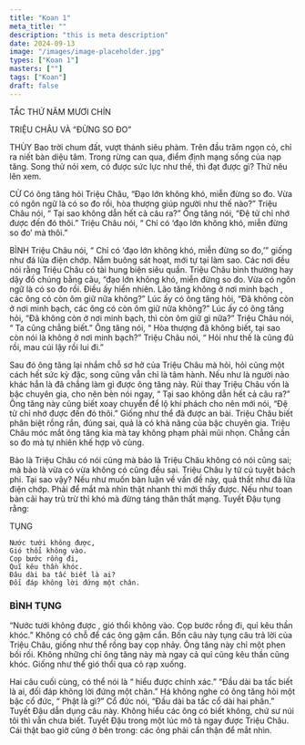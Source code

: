 ```yaml
---
title: "Koan 1"
meta_title: ""
description: "this is meta description"
date: 2024-09-13
image: "/images/image-placeholder.jpg"
types: ["Koan 1"]
masters: [""]
tags: ["Koan"]
draft: false
---
```


TẮC THỨ NĂM MƯƠI CHÍN

TRIỆU CHÂU VÀ “ĐỪNG SO ĐO”

THÙY 
Bao trời chum đất, vượt thánh siêu phàm. Trên đầu trăm ngọn cỏ, chỉ ra niết bàn diệu tâm. Trong rừng can qua, điểm định mạng sống của nạp tăng. Song thử nói xem, có được sức lực như thế, thì đạt được gì? Thử nêu lên xem.

CỬ 
Có ông tăng hỏi Triệu Châu, “Đạo lớn không khó, miễn đừng so đo. Vừa có ngôn ngữ là có so đo rồi, hòa thượng giúp người như thế nào?” Triệu Châu nói, “ Tại sao không dẫn hết cả câu ra?” Ông tăng nói, “Đệ tử chỉ nhớ được đến đó thôi.” Triệu Châu nói, “ Chỉ có ‘đạo lớn không khó, miễn đừng so đo’ mà thôi.”

BÌNH 
Triệu Châu nói, “ Chỉ có ‘đạo lớn không khó, miễn đừng so đo,’” giống như đá lửa điện chớp. Nắm buông sát hoạt, mới tự tại làm sao. Các nơi đều nói rằng Triệu Châu có tài hung biện siêu quần. Triệu Châu bình thường hay dậy đồ chúng bằng câu, “đạo lớn không khó, miễn đừng so đo. Vừa có ngôn ngữ là có so đo rồi. Điều ấy hiển nhiên. Lão tăng không ở nơi minh bạch , các ông có còn ôm giữ nữa không?” Lúc ấy có ông tăng hỏi, “Đã không còn ở nơi minh bạch, các ông có còn ôm giữ nữa không?” Lúc ấy có ông tăng hỏi, “Đã không còn ở nơi minh bạch, thì còn ôm giữ gì nữa?” Triệu Châu nói, “ Ta cũng chẳng biết.” Ông tăng nói, “ Hòa thượng đã không biết, tại sao còn nói là không ở nơi minh bạch?” Triệu Châu nói, “ Hỏi như thế là cũng đủ rồi, mau cúi lậy rồi lui đi.”

Sau đó ông tăng lại nhắm chỗ sơ hở của Triệu Châu mà hỏi, hỏi cũng một cách hết sức kỳ đặc, song cũng vẫn chỉ là tâm hành. Nếu như là người nào khác hẳn là đã chẳng làm gì được ông tăng này. Rủi thay Triệu Châu vốn là bậc chuyên gia, cho nên bèn nói ngay, “ Tại sao không dẫn hết cả câu ra?” Ông tăng này cũng biết xoay chuyển để lộ khí phách cho nên mới nói, “Đệ tử chỉ nhớ được đến đó thôi.” Giống như thể đã được an bài. Triệu Châu biết phân biệt rồng rắn, đúng sai, quả là có khả năng của bậc chuyên gia. Triệu Châu móc mắt ông tăng kia mà tay không phạm phải mũi nhọn. Chẳng cần so đo mà tự nhiên khế hợp vô cùng.

Bảo là Triệu Châu có nói cũng mà bảo là Triệu Châu không có nói cũng sai; mà bảo là vừa có vừa không có cũng đều sai. Triệu Châu ly tứ cú tuyệt bách phi. Tại sao vậy? Nếu như muốn bàn luận về vấn đề này, quả thất như đá lửa điện chớp. Phải để mắt mà nhìn thật nhanh thì mới thấy được. Nếu như toan bàn cãi hay trù trừ thì khó mà đừng táng thân thất mạng. Tuyết Đậu tụng rằng:

TỤNG
```
Nước tưới không được,
Gió thổi không vào.
Cọp bước rồng đi,
Quĩ kêu thần khóc.
Đâu dài ba tấc biết là ai?
Đối đáp không lời đứng một chân.
```
### BÌNH TỤNG
“Nước tưới không được , gió thổi không vào. Cọp bước rồng đi, quỉ kêu thần khóc.” Không có chỗ để các ông gậm cắn. Bốn câu này tụng câu trả lời của Triệu Châu, giống như thể rồng bay cọp nhảy. Ông tăng này chỉ một phen bối rối. Không những chỉ ông tăng này mà ngay cả quỉ cũng kêu thần cũng khóc. Giống như thể gió thổi qua cỏ rạp xuống.

Hai câu cuối cùng, có thể nói là “ hiểu được chính xác.” “Đầu dài ba tấc biết là ai, đối đáp không lời đứng một chân.” Há không nghe có ông tăng hỏi một bậc cổ đức, “ Phật là gì?” Cổ đức nói, “Đầu dài ba tấc cổ dài hai phân.” Tuyết Đậu dẫn dụng câu này. Không hiểu các ông có biết không, chứ sư núi tôi thì vẫn chưa biết. Tuyết Đậu trong một lúc mô tả ngay được Triệu Châu. Cái thật bao giờ cũng ở bên trong: các ông phải cẩn thận để mắt nhìn.


